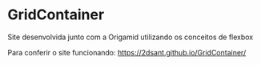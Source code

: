 # GridContainer
Site desenvolvida junto com a Origamid utilizando os conceitos de flexbox

Para conferir o site funcionando: https://2dsant.github.io/GridContainer/
